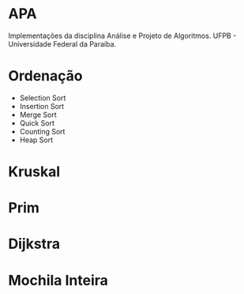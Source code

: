# APA
Implementações da disciplina Análise e Projeto de Algoritmos. UFPB -  Universidade Federal da Paraíba.

# Ordenação
- Selection Sort
- Insertion Sort
- Merge Sort
- Quick Sort
- Counting Sort
- Heap Sort

# Kruskal
# Prim
# Dijkstra
# Mochila Inteira
